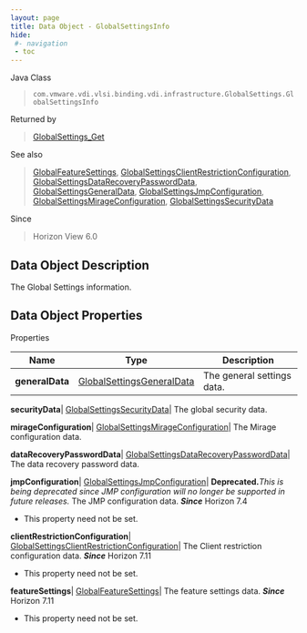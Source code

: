 ```yaml
---
layout: page
title: Data Object - GlobalSettingsInfo
hide:
 #- navigation
 - toc
---
```






Java Class  
> `com.vmware.vdi.vlsi.binding.vdi.infrastructure.GlobalSettings.GlobalSettingsInfo`

Returned by  
> [GlobalSettings_Get](vdi.infrastructure.GlobalSettings.md#get)

See also  
> [GlobalFeatureSettings](vdi.infrastructure.GlobalSettings.FeatureSettings.md), [GlobalSettingsClientRestrictionConfiguration](vdi.infrastructure.GlobalSettings.ClientRestrictionConfiguration.md), [GlobalSettingsDataRecoveryPasswordData](vdi.infrastructure.GlobalSettings.DataRecoveryPasswordData.md), [GlobalSettingsGeneralData](vdi.infrastructure.GlobalSettings.GeneralData.md), [GlobalSettingsJmpConfiguration](vdi.infrastructure.GlobalSettings.JmpConfiguration.md), [GlobalSettingsMirageConfiguration](vdi.infrastructure.GlobalSettings.MirageConfiguration.md), [GlobalSettingsSecurityData](vdi.infrastructure.GlobalSettings.SecurityData.md)

Since  
> Horizon View 6.0


## Data Object Description 

The Global Settings information. 

## Data Object Properties

Properties

Name |  Type |  Description   
---|---|---  
**generalData**| [GlobalSettingsGeneralData](vdi.infrastructure.GlobalSettings.GeneralData.md)|  The general settings data.   
  
**securityData**| [GlobalSettingsSecurityData](vdi.infrastructure.GlobalSettings.SecurityData.md)|  The global security data.   
  
**mirageConfiguration**| [GlobalSettingsMirageConfiguration](vdi.infrastructure.GlobalSettings.MirageConfiguration.md)|  The Mirage configuration data.   
  
**dataRecoveryPasswordData**| [GlobalSettingsDataRecoveryPasswordData](vdi.infrastructure.GlobalSettings.DataRecoveryPasswordData.md)|  The data recovery password data.   
  
**jmpConfiguration**| [GlobalSettingsJmpConfiguration](vdi.infrastructure.GlobalSettings.JmpConfiguration.md)| **Deprecated.**_This is being deprecated since JMP configuration will no longer be supported in future releases._ The JMP configuration data.  **_Since_** Horizon 7.4  


* This property need not be set.

  
**clientRestrictionConfiguration**| [GlobalSettingsClientRestrictionConfiguration](vdi.infrastructure.GlobalSettings.ClientRestrictionConfiguration.md)|  The Client restriction configuration data.  **_Since_** Horizon 7.11  


* This property need not be set.

  
**featureSettings**| [GlobalFeatureSettings](vdi.infrastructure.GlobalSettings.FeatureSettings.md)|  The feature settings data.  **_Since_** Horizon 7.11  


* This property need not be set.

  
  
  
 
  
  
